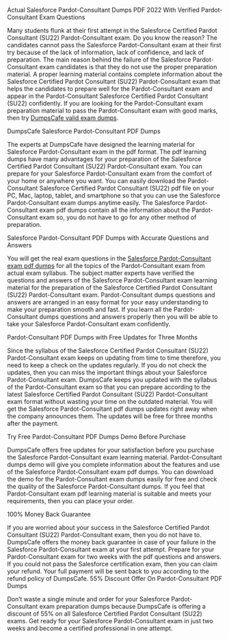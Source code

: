 Actual Salesforce Pardot-Consultant Dumps PDF 2022 With Verified Pardot-Consultant Exam Questions

Many students flunk at their first attempt in the Salesforce Certified Pardot Consultant (SU22) Pardot-Consultant exam. Do you know the reason? The candidates cannot pass the Salesforce Pardot-Consultant exam at their first try because of the lack of information, lack of confidence, and lack of preparation. The main reason behind the failure of the Salesforce Pardot-Consultant exam candidates is that they do not use the proper preparation material. A proper learning material contains complete information about the Salesforce Certified Pardot Consultant (SU22) Pardot-Consultant exam that helps the candidates to prepare well for the Pardot-Consultant exam and appear in the Pardot-Consultant Salesforce Certified Pardot Consultant (SU22) confidently. If you are looking for the Pardot-Consultant exam preparation material to pass the Pardot-Consultant exam with good marks, then try [DumpsCafe valid exam dumps](https://www.dumpscafe.com/).

DumpsCafe Salesforce Pardot-Consultant PDF Dumps

The experts at DumpsCafe have designed the learning material for Salesforce Pardot-Consultant exam in the pdf format. The pdf learning dumps have many advantages for your preparation of the Salesforce Certified Pardot Consultant (SU22) Pardot-Consultant exam. You can prepare for your Salesforce Pardot-Consultant exam from the comfort of your home or anywhere you want. You can easily download the Pardot-Consultant Salesforce Certified Pardot Consultant (SU22) pdf file on your PC, Mac, laptop, tablet, and smartphone so that you can use the Salesforce Pardot-Consultant exam dumps anytime easily. The Salesforce Pardot-Consultant exam pdf dumps contain all the information about the Pardot-Consultant exam so, you do not have to go for any other method of preparation.

Salesforce Pardot-Consultant PDF Dumps with Accurate Questions and Answers

You will get the real exam questions in the [Salesforce Pardot-Consultant exam pdf dumps](https://www.dumpscafe.com/Braindumps-Pardot-Consultant.html) for all the topics of the Pardot-Consultant exam from actual exam syllabus. The subject matter experts have verified the questions and answers of the Salesforce Pardot-Consultant exam learning material for the preparation of the Salesforce Certified Pardot Consultant (SU22) Pardot-Consultant exam. Pardot-Consultant dumps questions and answers are arranged in an easy format for your easy understanding to make your preparation smooth and fast. If you learn all the Pardot-Consultant dumps questions and answers properly then you will be able to take your Salesforce Pardot-Consultant exam confidently.

Pardot-Consultant PDF Dumps with Free Updates for Three Months

Since the syllabus of the Salesforce Certified Pardot Consultant (SU22) Pardot-Consultant exam keeps on updating from time to time therefore, you need to keep a check on the updates regularly. If you do not check the updates, then you can miss the important things about your Salesforce Pardot-Consultant exam. DumpsCafe keeps you updated with the syllabus of the Pardot-Consultant exam so that you can prepare according to the latest Salesforce Certified Pardot Consultant (SU22) Pardot-Consultant exam format without wasting your time on the outdated material. You will get the Salesforce Pardot-Consultant pdf dumps updates right away when the company announces them. The updates will be free for three months after the payment.

Try Free Pardot-Consultant PDF Dumps Demo Before Purchase

DumpsCafe offers free updates for your satisfaction before you purchase the Salesforce Pardot-Consultant exam learning material. Pardot-Consultant dumps demo will give you complete information about the features and use of the Salesforce Pardot-Consultant exam pdf dumps. You can download the demo for the Pardot-Consultant exam dumps easily for free and check the quality of the Salesforce Pardot-Consultant dumps. If you feel that Pardot-Consultant exam pdf learning material is suitable and meets your requirements, then you can place your order.

100% Money Back Guarantee

If you are worried about your success in the Salesforce Certified Pardot Consultant (SU22) Pardot-Consultant exam, then you do not have to. DumpsCafe offers the money back guarantee in case of your failure in the Salesforce Pardot-Consultant exam at your first attempt. Prepare for your Pardot-Consultant exam for two weeks with the pdf questions and answers. If you could not pass the Salesforce certification exam, then you can claim your refund. Your full payment will be sent back to you according to the refund policy of DumpsCafe.
55% Discount Offer On Pardot-Consultant PDF Dumps

Don’t waste a single minute and order for your Salesforce Pardot-Consultant exam preparation dumps because DumpsCafe is offering a discount of 55% on all Salesforce Certified Pardot Consultant (SU22) exams. Get ready for your Salesforce Pardot-Consultant exam in just two weeks and become a certified professional in one attempt.
